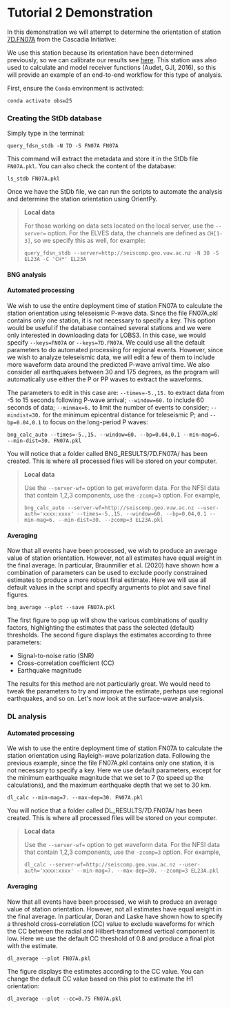 # Tutorial 2 Demonstration

In this demonstration we will attempt to determine the orientation of station
[7D.FN07A](https://ds.iris.edu/gmap/#network=7D&station=FN07A&planet=earth) from the Cascadia Initiative: 

We use this station because its orientation have been determined previously, so we can 
calibrate our results see [here](https://obsic.whoi.edu/wp-content/uploads/sites/6/2019/05/Cascadia_Horizontal_Orientation_Report_2011-2012_14_05_02.pdf). This station was also used to calculate and model receiver functions
(Audet, GJI, 2016), so this will provide an example of an end-to-end workflow for this
type of analysis.

First, ensure the `Conda` environment is activated:

```
conda activate obsw25
```

### Creating the StDb database

Simply type in the terminal:

```
query_fdsn_stdb -N 7D -S FN07A FN07A
```

This command will extract the metadata and store it in the StDb file `FN07A.pkl`. You can also
check the content of the database:

```
ls_stdb FN07A.pkl
```

Once we have the StDb file, we can run the scripts to automate the analysis and determine the station
orientation using OrientPy.

> **Local data**
>
> For those working on data sets located on the local server, use the `--server=` option. For the ELVES data, the channels are defined as `CH[1-3]`, so we specify this as well, for example:
> ```
> query_fdsn_stdb --server=http://seiscomp.geo.vuw.ac.nz -N 3O -S EL23A -C 'CH*' EL23A
> ```

#### BNG analysis

#### Automated processing

We wish to use the entire deployment time of station FN07A to calculate the station orientation using teleseismic P-wave data. Since the file FN07A.pkl contains only one station, it is not necessary to specify a key. This option would be useful if the database contained several stations and we were only interested in downloading data for LOBS3. In this case, we would specify `--keys=FN07A` or `--keys=7D.FN07A`. We could use all the default parameters to do automated processing for regional events. However, since we wish to analyze teleseismic data, we will edit a few of them to include more waveform data around the predicted P-wave arrival time. We also consider all earthquakes between 30 and 175 degrees, as the program will automatically use either the P or PP waves to extract the waveforms.

The parameters to edit in this case are: `--times=-5.,15.` to extract data from -5 to 15 seconds following P-wave arrival; `--window=60.` to include 60 seconds of data; `--minmax=6.` to limit the number of events to consider; `--mindist=30.` for the minimum epicentral distance for teleseismic P; and `--bp=0.04,0.1` to focus on the long-period P waves:

```
bng_calc_auto --times=-5.,15. --window=60. --bp=0.04,0.1 --min-mag=6. --min-dist=30. FN07A.pkl
```

You will notice that a folder called BNG_RESULTS/7D.FN07A/ has been created. This is where all processed files will be stored on your computer.

> **Local data**
>
> Use the `--server-wf=` option to get waveform data. For the NFSI data that contain 1,2,3 components, use the `-zcomp=3` option. For example,
> ```
> bng_calc_auto --server-wf=http://seiscomp.geo.vuw.ac.nz --user-auth='xxxx:xxxx' --times=-5.,15. --window=60. --bp=0.04,0.1 --min-mag=6. --min-dist=30. --zcomp=3 EL23A.pkl
> ```

#### Averaging

Now that all events have been processed, we wish to produce an average value of station orientation. However, not all estimates have equal weight in the final average. In particular, Braunmiller et al. (2020) have shown how a combination of parameters can be used to exclude poorly constrained estimates to produce a more robust final estimate. Here we will use all default values in the script and specify arguments to plot and save final figures.

```
bng_average --plot --save FN07A.pkl
```

The first figure to pop up will show the various combinations of quality factors, highlighting the estimates that pass the selected (default) thresholds. The second figure displays the estimates according to three parameters:

- Signal-to-noise ratio (SNR)
- Cross-correlation coefficient (CC)
- Earthquake magnitude

The results for this method are not particularly great. We would need to tweak the parameters to try and improve the estimate, perhaps use regional earthquakes, and so on. Let's now look at the surface-wave analysis.

### DL analysis

#### Automated processing

We wish to use the entire deployment time of station FN07A to calculate the station orientation using Rayleigh-wave polarization data. Following the previous example, since the file FN07A.pkl contains only one station, it is not necessary to specify a key. Here we use default parameters, except for the minimum earthquake magnitude that we set to 7 (to speed up the calculations), and the maximum earthquake depth that we set to 30 km.

```
dl_calc --min-mag=7. --max-dep=30. FN07A.pkl
```

You will notice that a folder called DL_RESULTS/7D.FN07A/ has been created. This is where all processed files will be stored on your computer.

> **Local data**
>
> Use the `--server-wf=` option to get waveform data. For the NFSI data that contain 1,2,3 components, use the `-zcomp=3` option. For example,
> ```
> dl_calc --server-wf=http://seiscomp.geo.vuw.ac.nz --user-auth='xxxx:xxxx' --min-mag=7. --max-dep=30. --zcomp=3 EL23A.pkl
> ```

#### Averaging

Now that all events have been processed, we wish to produce an average value of station orientation. However, not all estimates have equal weight in the final average. In particular, Doran and Laske have shown how to specify a threshold cross-correlation (CC) value to exclude waveforms for which the CC between the radial and Hilbert-transformed vertical component is low. Here we use the default CC threshold of 0.8 and produce a final plot with the estimate.

```
dl_average --plot FN07A.pkl
```

The figure displays the estimates according to the CC value. You can change the default CC value based on this plot to estimate the H1 orientation:

```
dl_average --plot --cc=0.75 FN07A.pkl
```